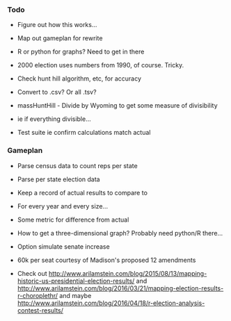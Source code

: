 ### Todo
- Figure out how this works...
- Map out gameplan for rewrite
- R or python for graphs?  Need to get in there

- 2000 election uses numbers from 1990, of course.  Tricky.

- Check hunt hill algorithm, etc, for accuracy
- Convert to .csv?  Or all .tsv?
- massHuntHill - Divide by Wyoming to get some measure of divisibility
- ie if everything divisible...
- Test suite ie confirm calculations match actual

### Gameplan
- Parse census data to count reps per state
- Parse per state election data
- Keep a record of actual results to compare to
- For every year and every size...
- Some metric for difference from actual
- How to get a three-dimensional graph?  Probably need python/R there...
- Option simulate senate increase
- 60k per seat courtesy of Madison's proposed 12 amendments

- Check out http://www.arilamstein.com/blog/2015/08/13/mapping-historic-us-presidential-election-results/ and http://www.arilamstein.com/blog/2016/03/21/mapping-election-results-r-choroplethr/ and maybe http://www.arilamstein.com/blog/2016/04/18/r-election-analysis-contest-results/
